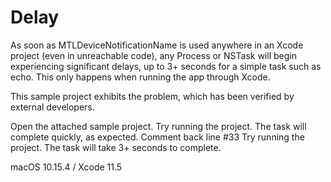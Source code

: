 # Delay

As soon as MTLDeviceNotificationName is used anywhere in an Xcode project (even in unreachable code), any Process or NSTask will begin experiencing significant delays, up to 3+ seconds for a simple task such as echo. This only happens when running the app through Xcode.

This sample project exhibits the problem, which has been verified by external developers.

Open the attached sample project.
Try running the project. The task will complete quickly, as expected.
Comment back line #33
Try running the project. The task will take 3+ seconds to complete.

macOS 10.15.4 / Xcode 11.5
